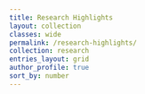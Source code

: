 ```yaml
---
title: Research Highlights
layout: collection
classes: wide
permalink: /research-highlights/
collection: research
entries_layout: grid
author_profile: true
sort_by: number
---
```

